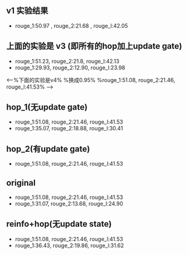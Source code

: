 ## v1 实验结果
* rouge_1:50.97 , rouge_2:21.68 , rouge_l:42.05

## 上面的实验是 v3 (即所有的hop加上update gate)
* rouge_1:51.23, rouge_2:21.8, rouge_l:42.13
* rouge_1:29.93, rouge_2:12.90, rouge_l:23.98

<--%下面的实验是v4%
%换成0.95%
%rouge_1:51.08, rouge_2:21.46, rouge_l:41.53% -->

## hop_1(无update gate)
* rouge_1:51.08, rouge_2:21.46, rouge_l:41.53
* rouge_1:35.07, rouge_2:18.88, rouge_l:30.41

## hop_2(有update gate)
* rouge_1:51.08, rouge_2:21.46, rouge_l:41.53

## original
* rouge_1:51.08, rouge_2:21.46, rouge_l:41.53
* rouge_1:31.07, rouge_2:13.68, rouge_l:24.90

## reinfo+hop(无update state)
* rouge_1:51.08, rouge_2:21.46, rouge_l:41.53
* rouge_1:36.43, rouge_2:19.86, rouge_l:31.62
